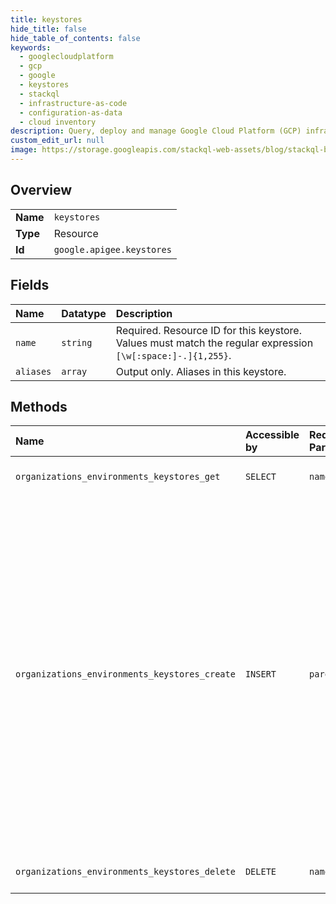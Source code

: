 ```yaml
---
title: keystores
hide_title: false
hide_table_of_contents: false
keywords:
  - googlecloudplatform
  - gcp
  - google
  - keystores
  - stackql
  - infrastructure-as-code
  - configuration-as-data
  - cloud inventory
description: Query, deploy and manage Google Cloud Platform (GCP) infrastructure and resources using SQL
custom_edit_url: null
image: https://storage.googleapis.com/stackql-web-assets/blog/stackql-blog-post-featured-image.png
---
```

  
    

## Overview
<table><tbody>
<tr><td><b>Name</b></td><td><code>keystores</code></td></tr>
<tr><td><b>Type</b></td><td>Resource</td></tr>
<tr><td><b>Id</b></td><td><code>google.apigee.keystores</code></td></tr>
</tbody></table>

## Fields
| Name | Datatype | Description |
|:-----|:---------|:------------|
| `name` | `string` | Required. Resource ID for this keystore. Values must match the regular expression `[\w[:space:]-.]{1,255}`. |
| `aliases` | `array` | Output only. Aliases in this keystore. |
## Methods
| Name | Accessible by | Required Params | Description |
|:-----|:--------------|:----------------|:------------|
| `organizations_environments_keystores_get` | `SELECT` | `name` | Gets a keystore or truststore. |
| `organizations_environments_keystores_create` | `INSERT` | `parent` | Creates a keystore or truststore. - Keystore: Contains certificates and their associated keys. - Truststore: Contains trusted certificates used to validate a server's certificate. These certificates are typically self-signed certificates or certificates that are not signed by a trusted CA. |
| `organizations_environments_keystores_delete` | `DELETE` | `name` | Deletes a keystore or truststore. |
